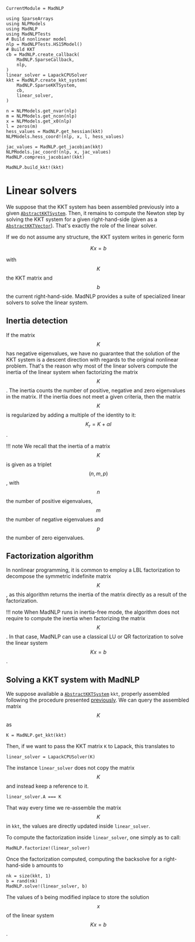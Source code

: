 ```@meta
CurrentModule = MadNLP
```
```@setup linear_solver_example
using SparseArrays
using NLPModels
using MadNLP
using MadNLPTests
# Build nonlinear model
nlp = MadNLPTests.HS15Model()
# Build KKT
cb = MadNLP.create_callback(
    MadNLP.SparseCallback,
    nlp,
)
linear_solver = LapackCPUSolver
kkt = MadNLP.create_kkt_system(
    MadNLP.SparseKKTSystem,
    cb,
    linear_solver,
)

n = NLPModels.get_nvar(nlp)
m = NLPModels.get_ncon(nlp)
x = NLPModels.get_x0(nlp)
l = zeros(m)
hess_values = MadNLP.get_hessian(kkt)
NLPModels.hess_coord!(nlp, x, l, hess_values)

jac_values = MadNLP.get_jacobian(kkt)
NLPModels.jac_coord!(nlp, x, jac_values)
MadNLP.compress_jacobian!(kkt)

MadNLP.build_kkt!(kkt)

```
# Linear solvers

We suppose that the KKT system has been assembled previously
into a given [`AbstractKKTSystem`](@ref). Then, it remains to compute
the Newton step by solving the KKT system for a given
right-hand-side (given as a [`AbstractKKTVector`](@ref)).
That's exactly the role of the linear solver.

If we do not assume any structure, the KKT system writes in generic form
```math
K x = b
```
with $$K$$ the KKT matrix and $$b$$ the current right-hand-side.
MadNLP provides a suite of specialized linear solvers to solve
the linear system.

## Inertia detection
If the matrix $$K$$ has negative eigenvalues, we have no guarantee
that the solution of the KKT system is a descent direction with regards
to the original nonlinear problem. That's the reason why most of the linear
solvers compute the inertia
of the linear system when factorizing the matrix $$K$$.
The inertia counts the number of positive,
negative and zero eigenvalues in the matrix. If the inertia does not
meet a given criteria, then the matrix $$K$$ is regularized by adding
a multiple of the identity to it: $$K_r = K + \alpha I$$.

!!! note
    We recall that the inertia of a matrix $$K$$ is given as
    a triplet $$(n,m,p)$$, with $$n$$ the number of positive eigenvalues,
    $$m$$ the number of negative eigenvalues and $$p$$ the number of
    zero eigenvalues.


## Factorization algorithm
In nonlinear programming, it is common
to employ a LBL factorization to decompose the symmetric indefinite
matrix $$K$$, as this algorithm returns the inertia
of the matrix directly as a result of the factorization.

!!! note
    When MadNLP runs in inertia-free mode, the algorithm
    does not require to compute the inertia when factorizing
    the matrix $$K$$. In that case, MadNLP can use a classical
    LU or QR factorization to solve the linear system $$Kx = b$$.


## Solving a KKT system with MadNLP

We suppose available a [`AbstractKKTSystem`](@ref) `kkt`, properly assembled
following the procedure presented [previously](kkt.md).
We can query the assembled matrix $$K$$ as
```@example linear_solver_example
K = MadNLP.get_kkt(kkt)

```
Then, if we want to pass the KKT matrix `K` to Lapack, this
translates to
```@example linear_solver_example
linear_solver = LapackCPUSolver(K)

```
The instance `linear_solver` does not copy the matrix $$K$$ and
instead keep a reference to it.
```@example linear_solver_example
linear_solver.A === K
```
That way every time we re-assemble the matrix $$K$$ in `kkt`,
the values are directly updated inside `linear_solver`.

To compute the factorization inside `linear_solver`,
one simply as to call:
```@example linear_solver_example
MadNLP.factorize!(linear_solver)

```
Once the factorization computed, computing the backsolve
for a right-hand-side `b` amounts to
```@example linear_solver_example
nk = size(kkt, 1)
b = rand(nk)
MadNLP.solve!(linear_solver, b)
```
The values of `b` being modified inplace to store the solution $$x$$ of the linear
system $$Kx =b$$.

